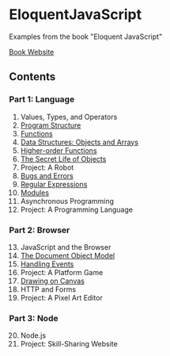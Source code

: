 # EloquentJavaScript

Examples from the book "Eloquent JavaScript"

[Book Website](https://eloquentjavascript.net/index.html)

## Contents

### Part 1: Language
1. Values, Types, and Operators
2. [Program Structure](https://github.com/233blr/EloquentJavaScript/tree/main/2.%20Program%20Structure)
3. [Functions](https://github.com/233blr/EloquentJavaScript/tree/main/3.%20Functions)
4. [Data Structures: Objects and Arrays](https://github.com/233blr/EloquentJavaScript/tree/main/4.%20Data%20Structures:%20Objects%20and%20Arrays)
5. [Higher-order Functions](https://github.com/233blr/EloquentJavaScript/tree/main/5.%20Higher-order%20Functions)
6. [The Secret Life of Objects](https://github.com/233blr/EloquentJavaScript/tree/main/6.%20The%20Secret%20Life%20of%20Objects)
7. Project: A Robot
8. [Bugs and Errors](https://github.com/233blr/EloquentJavaScript/tree/main/8.%20Bugs%20and%20Errors)
9. [Regular Expressions](https://github.com/233blr/EloquentJavaScript/tree/main/9.%20Regular%20Expressions)
10. [Modules](https://github.com/233blr/EloquentJavaScript/tree/main/10.%20Modules)
11. Asynchronous Programming
12. Project: A Programming Language

### Part 2: Browser
13. JavaScript and the Browser
14. [The Document Object Model](https://github.com/233blr/EloquentJavaScript/tree/main/14.%20The%20Document%20Object%20Model)
15. [Handling Events](https://github.com/233blr/EloquentJavaScript/tree/main/15.%20Handling%20Events)
16. Project: A Platform Game
17. [Drawing on Canvas](https://github.com/233blr/EloquentJavaScript/tree/main/17.%20Drawing%20on%20Canvas)
18. HTTP and Forms
19. Project: A Pixel Art Editor

### Part 3: Node
20. Node.js
21. Project: Skill-Sharing Website
